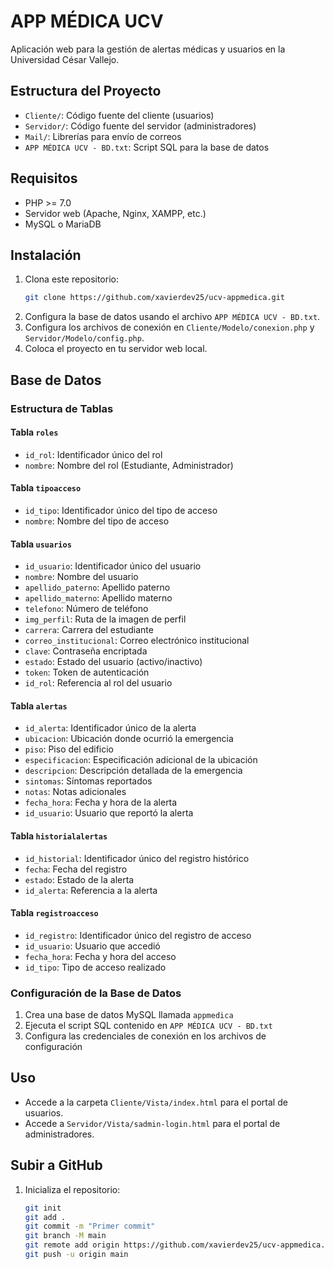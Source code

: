 # APP MÉDICA UCV

Aplicación web para la gestión de alertas médicas y usuarios en la Universidad César Vallejo.

## Estructura del Proyecto

- `Cliente/`: Código fuente del cliente (usuarios)
- `Servidor/`: Código fuente del servidor (administradores)
- `Mail/`: Librerías para envío de correos
- `APP MÉDICA UCV - BD.txt`: Script SQL para la base de datos

## Requisitos

- PHP >= 7.0
- Servidor web (Apache, Nginx, XAMPP, etc.)
- MySQL o MariaDB

## Instalación

1. Clona este repositorio:
   ```bash
   git clone https://github.com/xavierdev25/ucv-appmedica.git
   ```
2. Configura la base de datos usando el archivo `APP MÉDICA UCV - BD.txt`.
3. Configura los archivos de conexión en `Cliente/Modelo/conexion.php` y `Servidor/Modelo/config.php`.
4. Coloca el proyecto en tu servidor web local.

## Base de Datos

### Estructura de Tablas

#### Tabla `roles`

- `id_rol`: Identificador único del rol
- `nombre`: Nombre del rol (Estudiante, Administrador)

#### Tabla `tipoacceso`

- `id_tipo`: Identificador único del tipo de acceso
- `nombre`: Nombre del tipo de acceso

#### Tabla `usuarios`

- `id_usuario`: Identificador único del usuario
- `nombre`: Nombre del usuario
- `apellido_paterno`: Apellido paterno
- `apellido_materno`: Apellido materno
- `telefono`: Número de teléfono
- `img_perfil`: Ruta de la imagen de perfil
- `carrera`: Carrera del estudiante
- `correo_institucional`: Correo electrónico institucional
- `clave`: Contraseña encriptada
- `estado`: Estado del usuario (activo/inactivo)
- `token`: Token de autenticación
- `id_rol`: Referencia al rol del usuario

#### Tabla `alertas`

- `id_alerta`: Identificador único de la alerta
- `ubicacion`: Ubicación donde ocurrió la emergencia
- `piso`: Piso del edificio
- `especificacion`: Especificación adicional de la ubicación
- `descripcion`: Descripción detallada de la emergencia
- `sintomas`: Síntomas reportados
- `notas`: Notas adicionales
- `fecha_hora`: Fecha y hora de la alerta
- `id_usuario`: Usuario que reportó la alerta

#### Tabla `historialalertas`

- `id_historial`: Identificador único del registro histórico
- `fecha`: Fecha del registro
- `estado`: Estado de la alerta
- `id_alerta`: Referencia a la alerta

#### Tabla `registroacceso`

- `id_registro`: Identificador único del registro de acceso
- `id_usuario`: Usuario que accedió
- `fecha_hora`: Fecha y hora del acceso
- `id_tipo`: Tipo de acceso realizado

### Configuración de la Base de Datos

1. Crea una base de datos MySQL llamada `appmedica`
2. Ejecuta el script SQL contenido en `APP MÉDICA UCV - BD.txt`
3. Configura las credenciales de conexión en los archivos de configuración

## Uso

- Accede a la carpeta `Cliente/Vista/index.html` para el portal de usuarios.
- Accede a `Servidor/Vista/sadmin-login.html` para el portal de administradores.

## Subir a GitHub

1. Inicializa el repositorio:
   ```bash
   git init
   git add .
   git commit -m "Primer commit"
   git branch -M main
   git remote add origin https://github.com/xavierdev25/ucv-appmedica.git
   git push -u origin main
   ```
